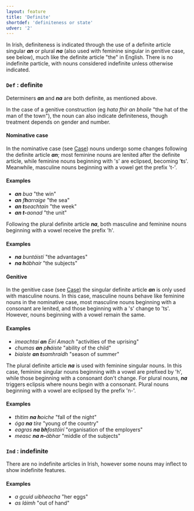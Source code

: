 ```yaml
---
layout: feature
title: 'Definite'
shortdef: 'definiteness or state'
udver: '2'
---
```


In Irish, definiteness is indicated through the use of a definite article singular _<b>an</b>_ or plural _<b>na</b>_ (also used with feminine singular in genitive case, see below), much like the definite article "the" in English. There is no indefinite particle, with nouns considered indefinite unless otherwise indicated.

### `Def` : definite

Determiners _<b>an</b>_ and _<b>na</b>_ are both definite, as mentioned above.

In the case of a genitive construction (eg _hata fhir an bhaile_ "the hat of the man of the town"), the noun can also indicate definiteness, though treatment depends on gender and number. 

#### Nominative case

In the nominative case (see [Case]()) nouns undergo some changes following the definite article _<b>an</b>_; most feminine nouns are lenited after the definite article, while feminine nouns beginning with 's' are eclipsed, becoming '<b>t</b>s'. Meanwhile, masculine nouns beginning with a vowel get the prefix 't-'.

#### Examples

* _<b>an</b> bua_ "the win"
* _<b>an</b> f<b>h</b>arraige_ "the sea"
* _<b>an t</b>seachtain_ "the week"
* _<b>an t-</b>aonad_ "the unit"

Following the plural definite article _<b>na</b>_, both masculine and feminine nouns beginning with a vowel receive the prefix 'h'.

#### Examples

* _<b>na</b> buntáistí_ "the advantages"
* _<b>na h</b>ábhair_ "the subjects"

#### Genitive

In the genitive case (see [Case]()) the singular definite article _<b>an</b>_ is only used with masculine nouns. In this case, masculine nouns behave like feminine nouns in the nominative case, most masculine nouns beginning with a consonant are lenited, and those beginning with a 's' change to 'ts'. However, nouns beginning with a vowel remain the same.

#### Examples

* _imeachtaí <b>an</b> Éirí Amach_ "activities of the uprising"
* _chumas <b>an</b> p<b>h</b>áiste_ "ability of the child"
* _biaiste <b>an t</b>samhraidh_ "season of summer"

The plural definite article _<b>na</b>_ is used with feminine singular nouns. In this case, feminine singular nouns beginning with a vowel are prefixed by 'h', while those beginning with a consonant don't change. For plural nouns, _<b>na</b>_ triggers eclipsis where nouns begin with a consonant. Plural nouns beginning with a vowel are eclipsed by the prefix 'n-'.

#### Examples

* _thitim <b>na h</b>oíche_ "fall of the night"
* _óga <b>na</b> tíre_ "young of the country"
* _eagras <b>na bh</b>fostóirí_ "organisation of the employers"
* _measc <b>na n-</b>ábhar_ "middle of the subjects"

### `Ind` : indefinite

There are no indefinite articles in Irish, however some nouns may inflect to show indefinite features.

#### Examples

* _a gcuid uibheacha_ "her eggs"
* _as láimh_ "out of hand"

<!-- Interlanguage links updated Út zář 29 18:40:52 CEST 2020 -->
